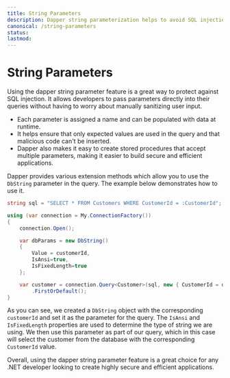 ```yaml
---
title: String Parameters
description: Dapper string parameterization helps to avoid SQL injection attacks in applications that use dynamic SQL. It also makes the code more readable by replacing raw SQL strings with parameters, which are visible and can be used for debugging purposes.
canonical: /string-parameters
status: 
lastmod: 
---
```


# String Parameters

Using the dapper string parameter feature is a great way to protect against SQL injection. It allows developers to pass parameters directly into their queries without having to worry about manually sanitizing user input. 

 - Each parameter is assigned a name and can be populated with data at runtime. 
 - It helps ensure that only expected values are used in the query and that malicious code can't be inserted. 
 - Dapper also makes it easy to create stored procedures that accept multiple parameters, making it easier to build secure and efficient applications. 

Dapper provides various extension methods which allow you to use the `DbString` parameter in the query. The example below demonstrates how to use it. 

```csharp
string sql = "SELECT * FROM Customers WHERE CustomerId = :CustomerId";

using (var connection = My.ConnectionFactory())
{
	connection.Open();

	var dbParams = new DbString()
	{
		Value = customerId, 
		IsAnsi=true, 
		IsFixedLength=true 
	};

	var customer = connection.Query<Customer>(sql, new { CustomerId = dbParams })
		.FirstOrDefault();
}
```

As you can see, we created a `DbString` object with the corresponding `customerId` and set it as the parameter for the query. The `IsAnsi` and `IsFixedLength` properties are used to determine the type of string we are using. We then use this parameter as part of our query, which in this case will select the customer from the database with the corresponding `CustomerId` value. 

Overall, using the dapper string parameter feature is a great choice for any .NET developer looking to create highly secure and efficient applications. 

